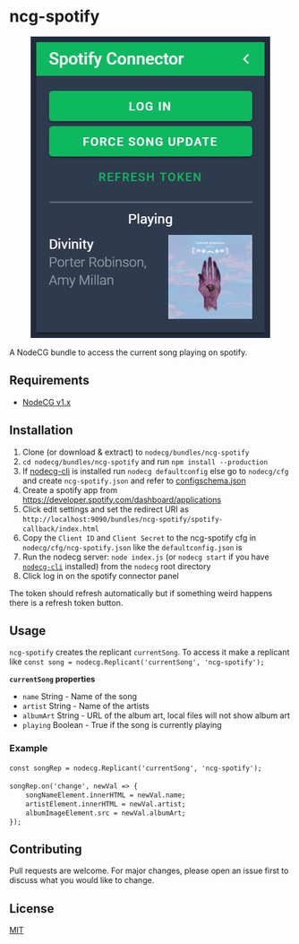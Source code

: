 # ncg-spotify

<p align="center">
  <img src="https://raw.githubusercontent.com/EwanLyon/ncg-spotify/master/media/widget-screenshot.jpg">
</p>

A NodeCG bundle to access the current song playing on spotify.

## Requirements
- [NodeCG v1.x](https://github.com/nodecg/nodecg/releases)

## Installation
1. Clone (or download & extract) to `nodecg/bundles/ncg-spotify`
2. `cd nodecg/bundles/ncg-spotify` and run `npm install --production`
3. If [nodecg-cli](https://github.com/nodecg/nodecg-cli) is installed run `nodecg defaultconfig` else go to `nodecg/cfg` and create `ncg-spotify.json` and refer to [configschema.json](https://github.com/EwanLyon/ncg-spotify/blob/master/configschema.json)
4. Create a spotify app from https://developer.spotify.com/dashboard/applications
5. Click edit settings and set the redirect URI as `http://localhost:9090/bundles/ncg-spotify/spotify-callback/index.html`
6. Copy the `Client ID` and `Client Secret` to the ncg-spotify cfg in `nodecg/cfg/ncg-spotify.json` like the `defaultconfig.json` is
7. Run the nodecg server: `node index.js` (or `nodecg start` if you have [`nodecg-cli`](https://github.com/nodecg/nodecg-cli) installed) from the `nodecg` root directory
8. Click log in on the spotify connector panel

The token should refresh automatically but if something weird happens there is a refresh token button.

## Usage
`ncg-spotify` creates the replicant `currentSong`.
To access it make a replicant like `const song = nodecg.Replicant('currentSong', 'ncg-spotify');`

**`currentSong` properties**

 - `name` String - Name of the song
 - `artist` String - Name of the artists
 - `albumArt` String - URL of the album art, local files will not show album art
 - `playing` Boolean - True if the song is currently playing

### Example

    const songRep = nodecg.Replicant('currentSong', 'ncg-spotify');
    
    songRep.on('change', newVal => {
    	songNameElement.innerHTML = newVal.name;
    	artistElement.innerHTML = newVal.artist;
    	albumImageElement.src = newVal.albumArt;
    });

## Contributing
Pull requests are welcome. For major changes, please open an issue first to discuss what you would like to change.

## License
[MIT](https://choosealicense.com/licenses/mit/)
